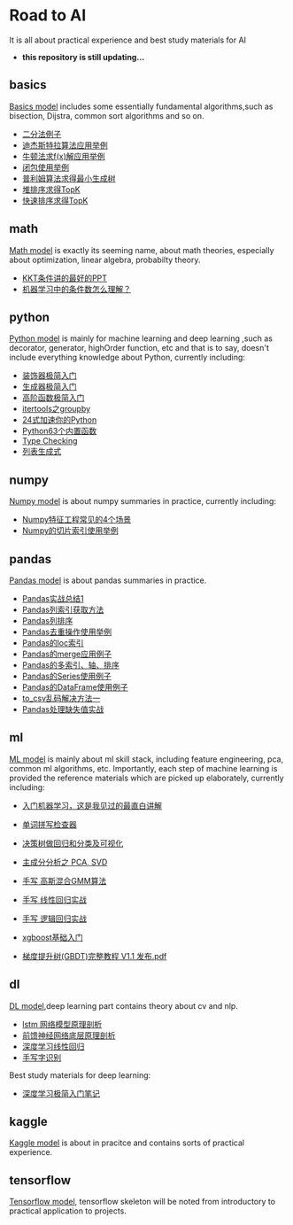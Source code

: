 # Road to AI
It is all about practical experience and best study materials for AI
- **this repository is still updating...**
## basics
[Basics model](https://github.com/jackzhenguo/machine-learning/tree/master/basics) includes some essentially fundamental algorithms,such as bisection, Dijstra, common sort algorithms and so on.
- [二分法例子](https://github.com/jackzhenguo/machine-learning/tree/master/basics)
- [迪杰斯特拉算法应用举例](https://github.com/jackzhenguo/machine-learning/blob/master/basics/Dijkstra.py)
- [牛顿法求f(x)解应用举例](https://github.com/jackzhenguo/machine-learning/blob/master/basics/NewtonMethod.py)
- [闭包使用举例](https://github.com/jackzhenguo/machine-learning/blob/master/basics/closure.py)
- [普利姆算法求得最小生成树](https://github.com/jackzhenguo/machine-learning/blob/master/basics/primToMiniTree.py)
- [堆排序求得TopK](https://github.com/jackzhenguo/machine-learning/blob/master/basics/topKByHeap.py)
- [快速排序求得TopK](https://github.com/jackzhenguo/machine-learning/blob/master/basics/topKByQuickSort.py)
## math
[Math model](https://github.com/jackzhenguo/machine-learning/tree/master/math) is exactly its seeming name, about math theories, especially about optimization,
linear algebra, probabilty theory.
- [KKT条件讲的最好的PPT](https://github.com/jackzhenguo/machine-learning/blob/master/math/KKT.pdf)
- [机器学习中的条件数怎么理解？](https://github.com/jackzhenguo/machine-learning/blob/master/math/condition-number.ipynb)
## python
[Python model](https://github.com/jackzhenguo/machine-learning/tree/master/python) is mainly for machine learning and deep learning ,such as decorator, generator, highOrder function, etc and that is 
to say, doesn't include everything knowledge about Python, currently including:
- [装饰器极简入门](https://github.com/jackzhenguo/machine-learning/blob/master/python/decorator.py)
- [生成器极简入门](https://github.com/jackzhenguo/machine-learning/blob/master/python/generatorFun.py)
- [高阶函数极简入门](https://github.com/jackzhenguo/machine-learning/blob/master/python/highOrderFun.py)
- [itertools之groupby](https://github.com/jackzhenguo/machine-learning/blob/master/python/itertools-groupby-example.py)
- [24式加速你的Python](https://github.com/jackzhenguo/machine-learning/blob/master/python/24%E5%BC%8F%E5%8A%A0%E9%80%9F%E4%BD%A0%E7%9A%84Python.ipynb)
- [Python63个内置函数](https://github.com/jackzhenguo/machine-learning/blob/master/python/Python63%E4%B8%AA%E5%86%85%E7%BD%AE%E5%87%BD%E6%95%B0.md)
- [Type Checking](https://github.com/jackzhenguo/machine-learning/blob/master/python/Type%20Checking.md)
- [列表生成式](https://github.com/jackzhenguo/machine-learning/blob/master/python/%E5%88%97%E8%A1%A8%E7%94%9F%E6%88%90%E5%BC%8F.md)

## numpy
[Numpy model](https://github.com/jackzhenguo/machine-learning/tree/master/numpy) is about numpy summaries in practice, currently including: 
- [Numpy特征工程常见的4个场景](https://github.com/jackzhenguo/machine-learning/blob/master/numpy/matric%20searching%20methods.md)
- [Numpy的切片索引使用举例](https://github.com/jackzhenguo/machine-learning/blob/master/numpy/numpy_index_slice.ipynb)

## pandas
[Pandas model](https://github.com/jackzhenguo/machine-learning/tree/master/pandas) is about pandas summaries in practice.
- [Pandas实战总结1](https://github.com/jackzhenguo/machine-learning/blob/master/pandas/pandas_all.ipynb)
- [Pandas列索引获取方法](https://github.com/jackzhenguo/machine-learning/blob/master/pandas/pandas_column_number.ipynb)
- [Pandas列排序](https://github.com/jackzhenguo/machine-learning/blob/master/pandas/pandas_column_sort.ipynb)
- [Pandas去重操作使用举例](https://github.com/jackzhenguo/machine-learning/blob/master/pandas/pandas_drop_duplicates.ipynb)
- [Pandas的loc索引](https://github.com/jackzhenguo/machine-learning/blob/master/pandas/pandas_loc.ipynb)
- [Pandas的merge应用例子](https://github.com/jackzhenguo/machine-learning/blob/master/pandas/play_pandas_merge_DataFrame.ipynb)
- [Pandas的多索引、轴、排序](https://github.com/jackzhenguo/machine-learning/blob/master/pandas/play_pandas_mutiIndex_pivot_sort.ipynb)
- [Pandas的Series使用例子](https://github.com/jackzhenguo/machine-learning/blob/master/pandas/play_pandas_series.ipynb)
- [Pandas的DataFrame使用例子](https://github.com/jackzhenguo/machine-learning/blob/master/pandas/play_pd_DataFrame.ipynb)
- [to_csv乱码解决方法一](https://github.com/jackzhenguo/machine-learning/blob/master/pandas/to_csv%E4%B8%AD%E6%96%87%E4%B9%B1%E7%A0%81.ipynb)
- [Pandas处理缺失值实战](https://github.com/jackzhenguo/machine-learning/blob/master/pandas/top_missing_fun.ipynb)

## ml
[ML model](https://github.com/jackzhenguo/machine-learning/tree/master/ml) is mainly about ml skill stack, including feature engineering, pca, common ml algorithms, etc. Importantly, each step
of machine learning is provided the reference materials which are picked up elaborately, currently including: 
- [入门机器学习，这是我见过的最直白讲解](https://github.com/jackzhenguo/machine-learning/blob/master/ml/%E5%85%A5%E9%97%A8%E6%9C%BA%E5%99%A8%E5%AD%A6%E4%B9%A0%EF%BC%8C%E8%BF%99%E6%98%AF%E6%88%91%E8%A7%81%E8%BF%87%E7%9A%84%E6%9C%80%E7%9B%B4%E7%99%BD%E8%AE%B2%E8%A7%A3.md)
- [单词拼写检查器](https://github.com/jackzhenguo/machine-learning/tree/master/ml/bayes)

- [决策树做回归和分类及可视化](https://github.com/jackzhenguo/machine-learning/tree/master/ml/decision-tree)

- [主成分分析之 PCA, SVD](https://github.com/jackzhenguo/machine-learning/tree/master/ml/pca)

- [手写 高斯混合GMM算法](https://github.com/jackzhenguo/machine-learning/blob/master/ml/GMM.ipynb)

- [手写 线性回归实战](https://github.com/jackzhenguo/machine-learning/blob/master/ml/linear-regression.ipynb)

- [手写 逻辑回归实战](https://github.com/jackzhenguo/machine-learning/blob/master/ml/logistic-regression.ipynb)

- [xgboost基础入门](https://github.com/jackzhenguo/machine-learning/blob/master/ml/xgboost-basics.ipynb)
- [梯度提升树(GBDT)完整教程 V1.1 发布.pdf](https://github.com/jackzhenguo/machine-learning/blob/master/ml/%E6%A2%AF%E5%BA%A6%E6%8F%90%E5%8D%87%E6%A0%91(GBDT)%E5%AE%8C%E6%95%B4%E6%95%99%E7%A8%8B%20V1.1%20%E5%8F%91%E5%B8%83.pdf)


## dl
[DL model](https://github.com/jackzhenguo/machine-learning/tree/master/dl),deep learning part contains theory about cv and nlp. 
- [lstm 网络模型原理剖析](https://blog.csdn.net/gzj_1101/article/details/79376798)
- [前馈神经网络底层原理剖析](https://github.com/jackzhenguo/machine-learning/blob/master/dl/FeedForwardNN.py)
- [深度学习线性回归](https://github.com/jackzhenguo/machine-learning/blob/master/dl/linear-regression-tensorflow.ipynb)
- [手写字识别](https://github.com/jackzhenguo/machine-learning/blob/master/dl/mnistSolver.ipynb)

Best study materials for deep learning:
- [深度学习极简入门笔记](https://createmomo.github.io/2018/01/23/Super-Machine-Learning-Revision-Notes/#tableofcontents)

## kaggle
[Kaggle model](https://github.com/jackzhenguo/machine-learning/tree/master/kaggle/titanic) is about in pracitce and contains sorts of practical experience.


## tensorflow
[Tensorflow model](https://github.com/jackzhenguo/machine-learning/tree/master/tensorflow/get-started), tensorflow skeleton will be noted from introductory to practical application to projects.



	

